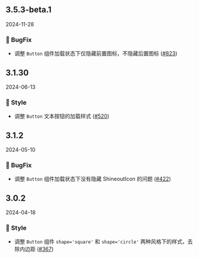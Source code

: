 ## 3.5.3-beta.1
2024-11-28
### 🐞 BugFix

- 调整 `Button` 组件加载状态下仅隐藏前置图标，不隐藏后置图标 ([#823](https://github.com/sheinsight/shineout-next/pull/823))


## 3.1.30
2024-06-13
### 💅 Style

- 调整 `Button` 文本按钮的加载样式 ([#520](https://github.com/sheinsight/shineout-next/pull/520))

## 3.1.2
2024-05-10
### 🐞 BugFix

- 调整 `Button` 组件加载状态下没有隐藏 ShineoutIcon 的问题 ([#422](https://github.com/sheinsight/shineout-next/pull/422))

## 3.0.2
2024-04-18
### 💅 Style

- 调整 `Button` 组件 `shape='square'` 和 `shape='circle'` 两种风格下的样式，去除内边距 ([#367](https://github.com/sheinsight/shineout-next/pull/367))
